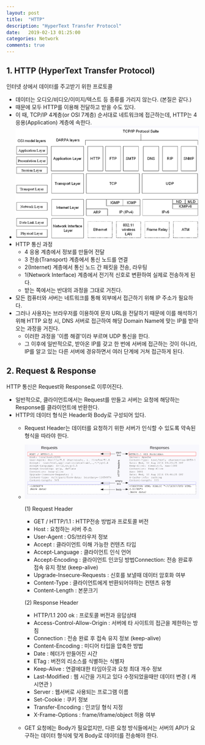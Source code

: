 ```yaml
---
layout: post
title:  "HTTP"
description: "HyperText Transfer Protocol"
date:   2019-02-13 01:25:00
categories: Network
comments: true
---
```

## 1. HTTP (HyperText Transfer Protocol)
인터넷 상에서 데이터를 주고받기 위한 프로토콜
- 데이터는 오디오/비디오/이미지/텍스트 등 종류를 가리지 않는다. (본질은 같다.)
- 때문에 모두 HTTP를 이용해 전달하고 받을 수도 있다.
- 이 때, TCP/IP 4계층(or OSI 7계층) 순서대로 네트워크에 접근하는데, HTTP는 4 응용(Application) 계층에 속한다.
- ![Layers](../../assets/Network/1.PNG)
- HTTP 통신 과정
  - 4 응용 계층에서 정보를 만들어 전달
  - 3 전송(Transport) 계층에서 통신 노드를 연결
  - 2(Internet) 계층에서 통신 노드 간 패킷을 전송, 라우팅
  - 1(Network Interface) 계층에서 전기적 신호로 변환하여 실제로 전송하게 된다.
  - 받는 쪽에서는 반대의 과정을 그대로 거친다.
- 모든 컴퓨터와 서버는 네트워크를 통해 외부에서 접근하기 위해 IP 주소가 필요하다.
- 그러나 사용자는 브라우저를 이용하여 문자 URL을 전달하기 때문에 이를 해석하기 위해 HTTP 요청 시, DNS 서버로 접근하여 해당 Domain Name에 맞는 IP를 받아오는 과정을 거친다.
  - 이러한 과정을 '이름 해결'이라 부르며 UDP 통신을 한다.
  - 그 이후에 일반적으로, 받아온 IP를 갖고 한 번에 서버에 접근하는 것이 아니라, IP를 알고 있는 다른 서버에 경유하면서 여러 단계에 거쳐 접근하게 된다.

## 2. Request & Response
HTTP 통신은 Request와 Response로 이루어진다.
- 일반적으로, 클라이언트에서는 Request를 만들고 서버는 요청에 해당하는 Response를 클라이언트에 반환한다.
- HTTP의 데이터 형식은 Header와 Body로 구성되어 있다.
  - Request Header는 데이터를 요청하기 위한 서버가 인식할 수 있도록 약속된 형식을 따라야 한다.
  - ![Request & Response](../../assets/Network/2.PNG)

    (1) Request Header
    - GET / HTTP/1.1 : HTTP전송 방법과 프로토콜 버전
    - Host : 요청하는 서버 주소
    - User-Agent : OS/브라우저 정보
    - Accept : 클라이언트 이해 가능한 컨텐츠 타입
    - Accept-Language : 클라이언트 인식 언어
    - Accept-Encoding : 클라이언트 인코딩 방법Connection: 전송 완료후 접속 유지 정보 (keep-alive)
    - Upgrade-Insecure-Requests : 신호를 보낼때 데이터 암호화 여부
    - Content-Type : 클라이언트에게 반환되어야하는 컨텐츠 유형
    - Content-Length : 본문크기

    (2) Response Header
    - HTTP/1.1 200 ok : 프로토콜 버전과 응답상태
    - Access-Control-Allow-Origin : 서버에 타 사이트의 접근을 제한하는 방침
    - Connection : 전송 완료 후 접속 유지 정보 (keep-alive)
    - Content-Encoding : 미디어 타입을 압축한 방법
    - Date : 헤더가 만들어진 시간
    - ETag : 버전의 리소스를 식별하는 식별자
    - Keep-Alive : 연결에대한 타임아웃과 요청 최대 개수 정보
    - Last-Modified : 웹 시간을 가지고 있다 수정되었을때만 데이터 변경 ( 캐시연관 )
    - Server : 웹서버로 사용되는 프로그램 이름
    - Set-Cookie : 쿠키 정보
    - Transfer-Encoding : 인코딩 형식 지정
    - X-Frame-Options : frame/iframe/object 허용 여부
  - GET 요청에는 Body가 필요없지만, 다른 요청 방식들에서는 서버의 API가 요구하는 데이터 형식에 맞게 Body로 데이터를 전송해야 한다.
